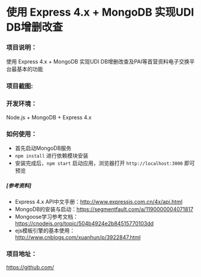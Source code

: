 # 使用 Express 4.x + MongoDB 实现UDI DB增删改查
### 项目说明：
使用 Express 4.x + MongoDB 实现UDI DB增删改查及PAI等首营资料电子交换平台最基本的功能

### 项目截图:

### 开发环境：
Node.js + MongoDB + Express 4.x

### 如何使用：
* 首先启动MongoDB服务
* `npm install` 进行依赖模块安装
* 安装完成后，`npm start` 启动应用，浏览器打开 `http://localhost:3000` 即可预览

##### [参考资料]
* Express 4.x API中文手册：http://www.expressjs.com.cn/4x/api.html
* MongoDB的安装与启动：https://segmentfault.com/a/1190000004071817
* Mongoose学习参考文档：https://cnodejs.org/topic/504b4924e2b84515770103dd
* ejs模板引擎的基本使用：http://www.cnblogs.com/xuanhun/p/3922847.html

### 项目地址：
https://github.com/
